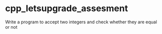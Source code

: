 # cpp_letsupgrade_assesment
Write a program to accept two integers and check whether they are equal or not
